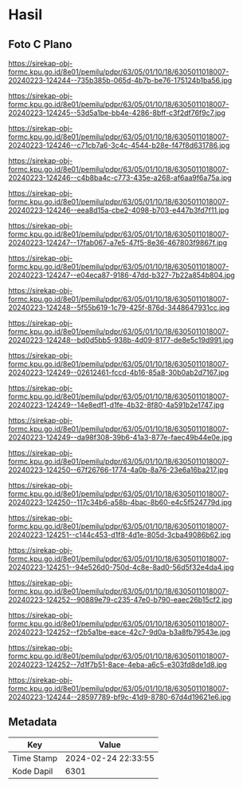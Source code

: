 # Hasil

## Foto C Plano

https://sirekap-obj-formc.kpu.go.id/8e01/pemilu/pdpr/63/05/01/10/18/6305011018007-20240223-124244--735b385b-065d-4b7b-be76-175124b1ba56.jpg

https://sirekap-obj-formc.kpu.go.id/8e01/pemilu/pdpr/63/05/01/10/18/6305011018007-20240223-124245--53d5a1be-bb4e-4286-8bff-c3f2df76f9c7.jpg

https://sirekap-obj-formc.kpu.go.id/8e01/pemilu/pdpr/63/05/01/10/18/6305011018007-20240223-124246--c71cb7a6-3c4c-4544-b28e-f47f8d631786.jpg

https://sirekap-obj-formc.kpu.go.id/8e01/pemilu/pdpr/63/05/01/10/18/6305011018007-20240223-124246--c4b8ba4c-c773-435e-a268-af6aa9f6a75a.jpg

https://sirekap-obj-formc.kpu.go.id/8e01/pemilu/pdpr/63/05/01/10/18/6305011018007-20240223-124246--eea8d15a-cbe2-4098-b703-e447b3fd7f11.jpg

https://sirekap-obj-formc.kpu.go.id/8e01/pemilu/pdpr/63/05/01/10/18/6305011018007-20240223-124247--17fab067-a7e5-47f5-8e36-467803f9867f.jpg

https://sirekap-obj-formc.kpu.go.id/8e01/pemilu/pdpr/63/05/01/10/18/6305011018007-20240223-124247--e04eca87-9186-47dd-b327-7b22a854b804.jpg

https://sirekap-obj-formc.kpu.go.id/8e01/pemilu/pdpr/63/05/01/10/18/6305011018007-20240223-124248--5f55b619-1c79-425f-876d-3448647931cc.jpg

https://sirekap-obj-formc.kpu.go.id/8e01/pemilu/pdpr/63/05/01/10/18/6305011018007-20240223-124248--bd0d5bb5-938b-4d09-8177-de8e5c19d991.jpg

https://sirekap-obj-formc.kpu.go.id/8e01/pemilu/pdpr/63/05/01/10/18/6305011018007-20240223-124249--02612461-fccd-4b16-85a8-30b0ab2d7167.jpg

https://sirekap-obj-formc.kpu.go.id/8e01/pemilu/pdpr/63/05/01/10/18/6305011018007-20240223-124249--14e8edf1-d1fe-4b32-8f80-4a591b2e1747.jpg

https://sirekap-obj-formc.kpu.go.id/8e01/pemilu/pdpr/63/05/01/10/18/6305011018007-20240223-124249--da98f308-39b6-41a3-877e-faec49b44e0e.jpg

https://sirekap-obj-formc.kpu.go.id/8e01/pemilu/pdpr/63/05/01/10/18/6305011018007-20240223-124250--67f26766-1774-4a0b-8a76-23e6a16ba217.jpg

https://sirekap-obj-formc.kpu.go.id/8e01/pemilu/pdpr/63/05/01/10/18/6305011018007-20240223-124250--117c34b6-a58b-4bac-8b60-e4c5f524779d.jpg

https://sirekap-obj-formc.kpu.go.id/8e01/pemilu/pdpr/63/05/01/10/18/6305011018007-20240223-124251--c144c453-d1f8-4d1e-805d-3cba49086b62.jpg

https://sirekap-obj-formc.kpu.go.id/8e01/pemilu/pdpr/63/05/01/10/18/6305011018007-20240223-124251--94e526d0-750d-4c8e-8ad0-56d5f32e4da4.jpg

https://sirekap-obj-formc.kpu.go.id/8e01/pemilu/pdpr/63/05/01/10/18/6305011018007-20240223-124252--90889e79-c235-47e0-b790-eaec26b15cf2.jpg

https://sirekap-obj-formc.kpu.go.id/8e01/pemilu/pdpr/63/05/01/10/18/6305011018007-20240223-124252--f2b5a1be-eace-42c7-9d0a-b3a8fb79543e.jpg

https://sirekap-obj-formc.kpu.go.id/8e01/pemilu/pdpr/63/05/01/10/18/6305011018007-20240223-124252--7d1f7b51-8ace-4eba-a6c5-e303fd8de1d8.jpg

https://sirekap-obj-formc.kpu.go.id/8e01/pemilu/pdpr/63/05/01/10/18/6305011018007-20240223-124244--28597789-bf9c-41d9-8780-67d4d19621e6.jpg


## Metadata

| Key        | Value               |
| ---------- | ------------------- |
| Time Stamp | 2024-02-24 22:33:55 |
| Kode Dapil | 6301                |



